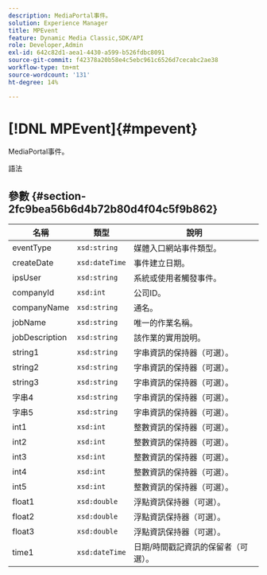 ```yaml
---
description: MediaPortal事件。
solution: Experience Manager
title: MPEvent
feature: Dynamic Media Classic,SDK/API
role: Developer,Admin
exl-id: 642c82d1-aea1-4430-a599-b526fdbc8091
source-git-commit: f42378a20b58e4c5ebc961c6526d7cecabc2ae38
workflow-type: tm+mt
source-wordcount: '131'
ht-degree: 14%

---
```


# [!DNL MPEvent]{#mpevent}

MediaPortal事件。

語法

## 參數 {#section-2fc9bea56b6d4b72b80d4f04c5f9b862}

| 名稱 | 類型 | 說明 |
|---|---|---|
| eventType | `xsd:string` | 媒體入口網站事件類型。 |
| createDate | `xsd:dateTime` | 事件建立日期。 |
| ipsUser | `xsd:string` | 系統或使用者觸發事件。 |
| companyId | `xsd:int` | 公司ID。 |
| companyName | `xsd:string` | 通名。 |
| jobName | `xsd:string` | 唯一的作業名稱。 |
| jobDescription | `xsd:string` | 該作業的實用說明。 |
| string1 | `xsd:string` | 字串資訊的保持器（可選）。 |
| string2 | `xsd:string` | 字串資訊的保持器（可選）。 |
| string3 | `xsd:string` | 字串資訊的保持器（可選）。 |
| 字串4 | `xsd:string` | 字串資訊的保持器（可選）。 |
| 字串5 | `xsd:string` | 字串資訊的保持器（可選）。 |
| int1 | `xsd:int` | 整數資訊的保持器（可選）。 |
| int2 | `xsd:int` | 整數資訊的保持器（可選）。 |
| int3 | `xsd:int` | 整數資訊的保持器（可選）。 |
| int4 | `xsd:int` | 整數資訊的保持器（可選）。 |
| int5 | `xsd:int` | 整數資訊的保持器（可選）。 |
| float1 | `xsd:double` | 浮點資訊保持器（可選）。 |
| float2 | `xsd:double` | 浮點資訊保持器（可選）。 |
| float3 | `xsd:double` | 浮點資訊保持器（可選）。 |
| time1 | `xsd:dateTime` | 日期/時間戳記資訊的保留者（可選）。 |
